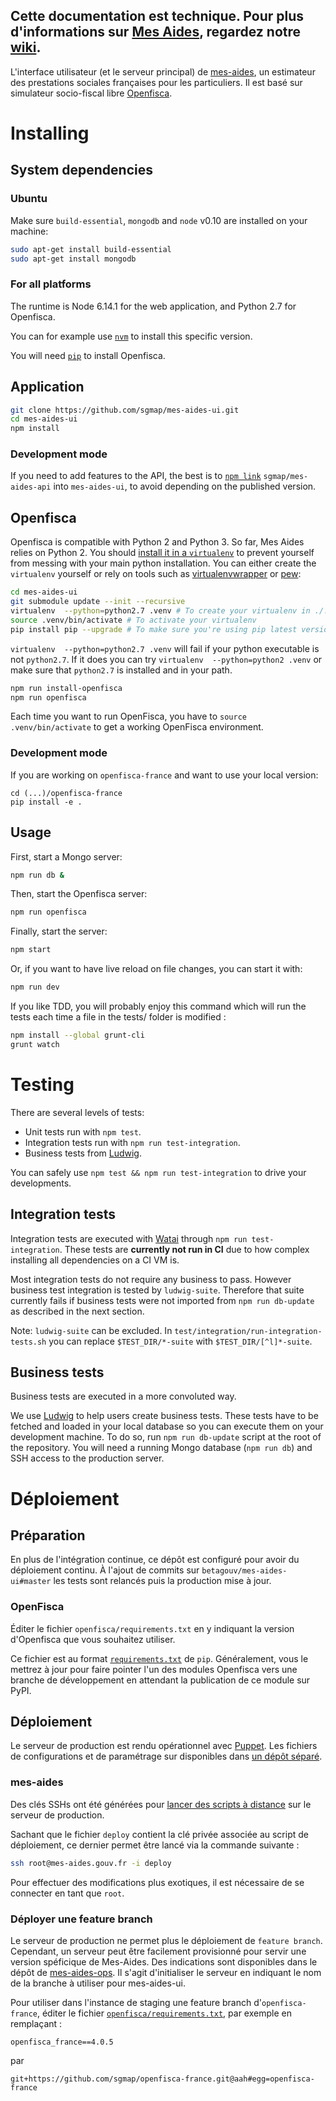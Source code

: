 ## Cette documentation est technique. Pour plus d'informations sur [Mes Aides](https://mes-aides.gouv.fr), regardez notre [wiki](https://github.com/sgmap/mes-aides-ui/wiki).

L'interface utilisateur (et le serveur principal) de [mes-aides](https://mes-aides.gouv.fr), un estimateur des prestations sociales françaises pour les particuliers. Il est basé sur simulateur socio-fiscal libre [Openfisca](https://www.openfisca.fr/).


Installing
==========

System dependencies
-------------------

### Ubuntu

Make sure `build-essential`, `mongodb` and `node` v0.10 are installed on your machine:

```sh
sudo apt-get install build-essential
sudo apt-get install mongodb
```

### For all platforms

The runtime is Node 6.14.1 for the web application, and Python 2.7 for Openfisca.

You can for example use [`nvm`](https://github.com/creationix/nvm) to install this specific version.

You will need [`pip`](https://pip.pypa.io/) to install Openfisca.


Application
-----------

```sh
git clone https://github.com/sgmap/mes-aides-ui.git
cd mes-aides-ui
npm install
```

### Development mode

If you need to add features to the API, the best is to [`npm link`](https://docs.npmjs.com/cli/link) `sgmap/mes-aides-api` into `mes-aides-ui`, to avoid depending on the published version.


Openfisca
---------

Openfisca is compatible with Python 2 and Python 3. So far, Mes Aides relies on Python 2. You should [install it in a `virtualenv`](https://virtualenv.pypa.io/en/stable/) to prevent yourself from messing with your main python installation. You can either create the `virtualenv` yourself or rely on tools such as [virtualenvwrapper](https://virtualenvwrapper.readthedocs.io/en/latest/) or [pew](https://github.com/berdario/pew):

```bash
cd mes-aides-ui
git submodule update --init --recursive
virtualenv  --python=python2.7 .venv # To create your virtualenv in ./.venv (a hidden folder)
source .venv/bin/activate # To activate your virtualenv
pip install pip --upgrade # To make sure you're using pip latest version
```

`virtualenv  --python=python2.7 .venv` will fail if your python executable is not `python2.7`. If it does you can try `virtualenv  --python=python2 .venv` or make sure that `python2.7` is installed and in your path.

```sh
npm run install-openfisca
npm run openfisca
```

Each time you want to run OpenFisca, you have to `source .venv/bin/activate` to get a working OpenFisca environment.

### Development mode

If you are working on `openfisca-france` and want to use your local version:
```
cd (...)/openfisca-france
pip install -e .
```

Usage
-----

First, start a Mongo server:

```sh
npm run db &
```

Then, start the Openfisca server:
```sh
npm run openfisca
```

Finally, start the server:

```sh
npm start
```

Or, if you want to have live reload on file changes, you can start it with:

```sh
npm run dev
```

If you like TDD, you will probably enjoy this command which will run the tests each time a file in the tests/ folder is modified :

```sh
npm install --global grunt-cli
grunt watch
```


Testing
=======

There are several levels of tests:

* Unit tests run with `npm test`.
* Integration tests run with `npm run test-integration`.
* Business tests from [Ludwig](https://github.com/sgmap/ludwig-ui).

You can safely use `npm test && npm run test-integration` to drive your developments.

Integration tests
-----------------

Integration tests are executed with [Watai](https://github.com/MattiSG/Watai) through `npm run test-integration`. These tests are **currently not run in CI** due to how complex installing all dependencies on a CI VM is.

Most integration tests do not require any business to pass. However business test integration is tested by `ludwig-suite`. Therefore that suite currently fails if business tests were not imported from `npm run db-update` as described in the next section.

Note: `ludwig-suite` can be excluded. In `test/integration/run-integration-tests.sh` you can replace `$TEST_DIR/*-suite` with `$TEST_DIR/[^l]*-suite`.

Business tests
--------------

Business tests are executed in a more convoluted way.

We use [Ludwig](https://github.com/sgmap/ludwig-ui) to help users create business tests. These tests have to be fetched and loaded in your local database so you can execute them on your development machine.
To do so, run `npm run db-update` script at the root of the repository. You will need a running Mongo database (`npm run db`) and SSH access to the production server.


Déploiement
===========

Préparation
-----------

En plus de l'intégration continue, ce dépôt est configuré pour avoir du déploiement continu. À l'ajout de commits sur `betagouv/mes-aides-ui#master` les tests sont relancés puis la production mise à jour.

### OpenFisca

Éditer le fichier `openfisca/requirements.txt` en y indiquant la version d'Openfisca que vous souhaitez utiliser.

Ce fichier est au format [`requirements.txt`](https://pip.pypa.io/en/stable/reference/pip_install/#example-requirements-file) de `pip`. Généralement, vous le mettrez à jour pour faire pointer l'un des modules Openfisca vers une branche de développement en attendant la publication de ce module sur PyPI.

Déploiement
-----------

Le serveur de production est rendu opérationnel avec [Puppet](https://puppet.com/). Les fichiers de configurations et de paramétrage sur disponibles dans [un dépôt séparé](https://github.com/sgmap/mes-aides-ops/).

### mes-aides

Des clés SSHs ont été générées pour [lancer des scripts à distance](http://man.openbsd.org/sshd#command=%22command%22) sur le serveur de production.

Sachant que le fichier `deploy` contient la clé privée associée au script de déploiement, ce dernier permet être lancé via la commande suivante :
```sh
ssh root@mes-aides.gouv.fr -i deploy
```

Pour effectuer des modifications plus exotiques, il est nécessaire de se connecter en tant que `root`.

### Déployer une feature branch

Le serveur de production ne permet plus le déploiement de `feature branch`. Cependant, un serveur peut être facilement provisionné pour servir une version spéficique de Mes-Aides. Des indications sont disponibles dans le dépôt de [mes-aides-ops](https://github.com/sgmap/mes-aides-ops/#initial-provisioning). Il s'agit d'initialiser le serveur en indiquant le nom de la branche à utiliser pour mes-aides-ui.

Pour utiliser dans l'instance de staging une feature branch d'`openfisca-france`, éditer le fichier [`openfisca/requirements.txt`](openfisca/requirements.txt), par exemple en remplaçant :

```
openfisca_france==4.0.5
```
par
```
git+https://github.com/sgmap/openfisca-france.git@aah#egg=openfisca-france
```

